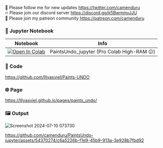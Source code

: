 🐣 Please follow me for new updates https://twitter.com/camenduru <br />
🔥 Please join our discord server https://discord.gg/k5BwmmvJJU <br />
🥳 Please join my patreon community https://patreon.com/camenduru <br />

### 🍊 Jupyter Notebook

| Notebook | Info
| --- | --- |
[![Open In Colab](https://colab.research.google.com/assets/colab-badge.svg)](https://colab.research.google.com/github/camenduru/PaintsUndo-jupyter/blob/main/PaintsUndo_jupyter.ipynb) | PaintsUndo_jupyter (Pro Colab High-RAM 😐)

### 🧬 Code
https://github.com/lllyasviel/Paints-UNDO

### 🌐 Page
https://lllyasviel.github.io/pages/paints_undo/

### 🖼 Output
![Screenshot 2024-07-10 073730](https://github.com/camenduru/PaintsUndo-jupyter/assets/54370274/e4d6161e-8847-4739-b589-b2e889e45335)

https://github.com/camenduru/PaintsUndo-jupyter/assets/54370274/c6a5226b-f1e9-45b9-913a-3e928b7fbd92
